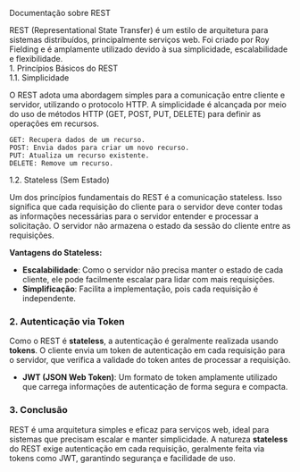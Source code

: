 Documentação sobre REST

REST (Representational State Transfer) é um estilo de arquitetura para sistemas distribuídos, principalmente serviços web. Foi criado por Roy Fielding e é amplamente utilizado devido à sua simplicidade, escalabilidade e flexibilidade.  
1\. Princípios Básicos do REST  
1.1. Simplicidade

O REST adota uma abordagem simples para a comunicação entre cliente e servidor, utilizando o protocolo HTTP. A simplicidade é alcançada por meio do uso de métodos HTTP (GET, POST, PUT, DELETE) para definir as operações em recursos.

    GET: Recupera dados de um recurso.  
    POST: Envia dados para criar um novo recurso.  
    PUT: Atualiza um recurso existente.  
    DELETE: Remove um recurso.

1.2. Stateless (Sem Estado)

Um dos princípios fundamentais do REST é a comunicação stateless. Isso significa que cada requisição do cliente para o servidor deve conter todas as informações necessárias para o servidor entender e processar a solicitação. O servidor não armazena o estado da sessão do cliente entre as requisições.

**Vantagens do Stateless:**

* **Escalabilidade**: Como o servidor não precisa manter o estado de cada cliente, ele pode facilmente escalar para lidar com mais requisições.  
* **Simplificação**: Facilita a implementação, pois cada requisição é independente.

### **2\. Autenticação via Token**

Como o REST é **stateless**, a autenticação é geralmente realizada usando **tokens**. O cliente envia um token de autenticação em cada requisição para o servidor, que verifica a validade do token antes de processar a requisição.

* **JWT (JSON Web Token)**: Um formato de token amplamente utilizado que carrega informações de autenticação de forma segura e compacta.

### **3\. Conclusão**

REST é uma arquitetura simples e eficaz para serviços web, ideal para sistemas que precisam escalar e manter simplicidade. A natureza **stateless** do REST exige autenticação em cada requisição, geralmente feita via tokens como JWT, garantindo segurança e facilidade de uso.

